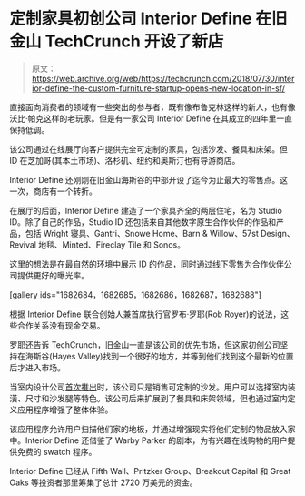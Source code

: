 # 定制家具初创公司 Interior Define 在旧金山 TechCrunch 开设了新店

> 原文：<https://web.archive.org/web/https://techcrunch.com/2018/07/30/interior-define-the-custom-furniture-startup-opens-new-location-in-sf/>

直接面向消费者的领域有一些突出的参与者，既有像布鲁克林这样的新人，也有像沃比·帕克这样的老玩家。但是有一家公司 Interior Define 在其成立的四年里一直保持低调。

该公司通过在线展厅向客户提供完全可定制的家具，包括沙发、餐具和床架。但 ID 在芝加哥(其本土市场)、洛杉矶、纽约和奥斯汀也有导游商店。

Interior Define 还刚刚在旧金山海斯谷的中部开设了迄今为止最大的零售点。这一次，商店有一个转折。

在展厅的后面，Interior Define 建造了一个家具齐全的两层住宅，名为 Studio ID。除了自己的作品，Studio ID 还包括来自其他数字原生合作伙伴的作品和产品，包括 Wright 寝具、Gantri、Snowe Home、Barn & Willow、57st Design、Revival 地毯、Minted、Fireclay Tile 和 Sonos。

这里的想法是在最自然的环境中展示 ID 的作品，同时通过线下零售为合作伙伴公司提供更好的曝光率。

[gallery ids="1682684，1682685，1682686，1682687，1682688"]

根据 Interior Define 联合创始人兼首席执行官罗布·罗耶(Rob Royer)的说法，这些合作关系没有现金交易。

罗耶还告诉 TechCrunch，旧金山一直是该公司的优先市场，但这家初创公司坚持在海斯谷(Hayes Valley)找到一个很好的地方，并等到他们找到这个最新的位置后才进入市场。

当室内设计公司[首次推出](https://web.archive.org/web/20221205182801/https://techcrunch.com/2015/05/18/interior-define-maker-of-ultra-customizable-couches-launches-3d-visualizer/)时，该公司只是销售可定制的沙发。用户可以选择室内装潢、尺寸和沙发腿等特色。该公司后来扩展到了餐具和床架领域，但也通过室内定义应用程序增强了整体体验。

该应用程序允许用户扫描他们家的地板，并通过增强现实将他们定制的物品放入家中。Interior Define 还借鉴了 Warby Parker 的剧本，为有兴趣在线购物的用户提供免费的 swatch 程序。

Interior Define 已经从 Fifth Wall、Pritzker Group、Breakout Capital 和 Great Oaks 等投资者那里筹集了总计 2720 万美元的资金。